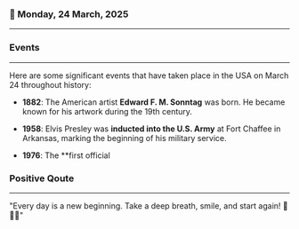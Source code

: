 ### 📅 Monday, 24 March, 2025
------
### Events
------
Here are some significant events that have taken place in the USA on March 24 throughout history:

- **1882**: The American artist **Edward F. M. Sonntag** was born. He became known for his artwork during the 19th century.
  
- **1958**: Elvis Presley was **inducted into the U.S. Army** at Fort Chaffee in Arkansas, marking the beginning of his military service.
  
- **1976**: The **first official
### Positive Qoute
------
"Every day is a new beginning. Take a deep breath, smile, and start again! 🌅😊✨"
